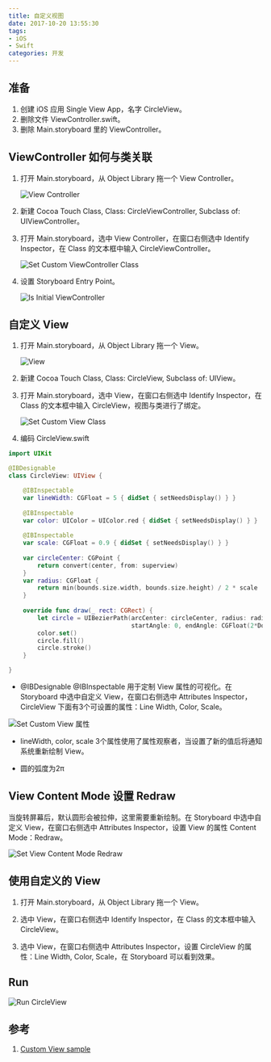 ```yaml
---
title: 自定义视图
date: 2017-10-20 13:55:30
tags:
- iOS
- Swift
categories: 开发
---
```


## 准备

1. 创建 iOS 应用 Single View App，名字 CircleView。
2. 删除文件 ViewController.swift。
3. 删除 Main.storyboard 里的 ViewController。

## ViewController 如何与类关联

1. 打开 Main.storyboard，从 Object Library 拖一个 View Controller。

    ![View Controller](自定义视图\ObjectLibraryViewController.png)

2. 新建 Cocoa Touch Class, Class: CircleViewController, Subclass of: UIViewController。

3. 打开 Main.storyboard，选中 View Controller，在窗口右侧选中 Identify Inspector，在 Class 的文本框中输入 CircleViewController。

    ![Set Custom ViewController Class](自定义视图\SetCustomViewControllerClass.png)

4. 设置 Storyboard Entry Point。

    ![Is Initial ViewController](自定义视图\IsInitialViewController.png)

## 自定义 View

1. 打开 Main.storyboard，从 Object Library 拖一个 View。

    ![View](自定义视图\ObjectLibraryView.png)

2. 新建 Cocoa Touch Class, Class: CircleView, Subclass of: UIView。

3. 打开 Main.storyboard，选中 View，在窗口右侧选中 Identify Inspector，在 Class 的文本框中输入 CircleView，视图与类进行了绑定。

    ![Set Custom View Class](自定义视图\SetCustomViewClass.png)

4. 编码 CircleView.swift

```swift
import UIKit

@IBDesignable
class CircleView: UIView {

    @IBInspectable
    var lineWidth: CGFloat = 5 { didSet { setNeedsDisplay() } }
    
    @IBInspectable
    var color: UIColor = UIColor.red { didSet { setNeedsDisplay() } }
    
    @IBInspectable
    var scale: CGFloat = 0.9 { didSet { setNeedsDisplay() } }
    
    var circleCenter: CGPoint {
        return convert(center, from: superview)
    }
    var radius: CGFloat {
        return min(bounds.size.width, bounds.size.height) / 2 * scale
    }
    
    override func draw(_ rect: CGRect) {
        let circle = UIBezierPath(arcCenter: circleCenter, radius: radius,
                                  startAngle: 0, endAngle: CGFloat(2*Double.pi), clockwise: true)
        color.set()
        circle.fill()
        circle.stroke()
    }

}
```

-  @IBDesignable @IBInspectable 用于定制 View 属性的可视化。在 Storyboard 中选中自定义 View，在窗口右侧选中 Attributes Inspector，CircleView 下面有3个可设置的属性：Line Width, Color, Scale。
    
![Set Custom View 属性](自定义视图\CustomViewAttributesInspector.png)
    
- lineWidth, color, scale 3个属性使用了属性观察者，当设置了新的值后将通知系统重新绘制 View。

- 圆的弧度为2π
    
## View Content Mode 设置 Redraw

当旋转屏幕后，默认圆形会被拉伸，这里需要重新绘制。在 Storyboard 中选中自定义 View，在窗口右侧选中 Attributes Inspector，设置 View 的属性 Content Mode：Redraw。

![Set View Content Mode Redraw](自定义视图\CustomViewAttributesInspectorRedraw.png)

## 使用自定义的 View

1. 打开 Main.storyboard，从 Object Library 拖一个 View。

2. 选中 View，在窗口右侧选中 Identify Inspector，在 Class 的文本框中输入 CircleView。

3. 选中 View，在窗口右侧选中 Attributes Inspector，设置 CircleView 的属性：Line Width, Color, Scale，在 Storyboard 可以看到效果。

## Run

![Run CircleView](自定义视图\CircleView.png)

## 参考
1. [Custom View sample](https://github.com/vwarship/Samples/tree/master/iOS/Practice/UI/CircleView)
